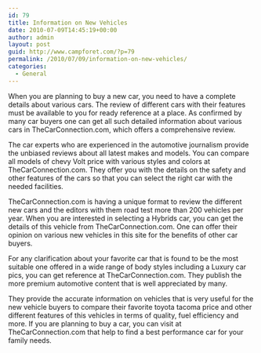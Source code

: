 ```yaml
---
id: 79
title: Information on New Vehicles
date: 2010-07-09T14:45:19+00:00
author: admin
layout: post
guid: http://www.campforet.com/?p=79
permalink: /2010/07/09/information-on-new-vehicles/
categories:
  - General
---
```

When you are planning to buy a new car, you need to have a complete details about various cars. The review of different cars with their features must be available to you for ready reference at a place. As confirmed by many car buyers one can get all such detailed information about various cars in TheCarConnection.com, which offers a comprehensive review.

The car experts who are experienced in the automotive journalism provide the unbiased reviews about all latest makes and models. You can compare all models of chevy Volt price with various styles and colors at TheCarConnection.com. They offer you with the details on the safety and other features of the cars so that you can select the right car with the needed facilities.

TheCarConnection.com is having a unique format to review the different new cars and the editors with them road test more than 200 vehicles per year. When you are interested in selecting a Hybrids car, you can get the details of this vehicle from TheCarConnection.com. One can offer their opinion on various new vehicles in this site for the benefits of other car buyers.

For any clarification about your favorite car that is found to be the most suitable one offered in a wide range of body styles including a Luxury car pics, you can get reference at TheCarConnection.com. They publish the more premium automotive content that is well appreciated by many.

They provide the accurate information on vehicles that is very useful for the new vehicle buyers to compare their favorite toyota tacoma price and other different features of this vehicles in terms of quality, fuel efficiency and more. If you are planning to buy a car, you can visit at TheCarConnection.com that help to find a best performance car for your family needs.